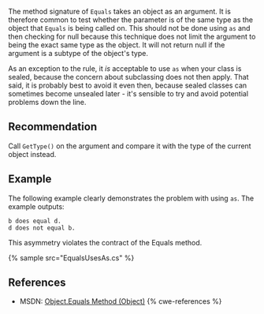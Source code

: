 The method signature of `Equals` takes an object as an argument. It is therefore common to test whether the parameter is of the same type as the object that `Equals` is being called on. This should not be done using `as` and then checking for null because this technique does not limit the argument to being the exact same type as the object. It will not return null if the argument is a subtype of the object's type.

As an exception to the rule, it *is* acceptable to use `as` when your class is sealed, because the concern about subclassing does not then apply. That said, it is probably best to avoid it even then, because sealed classes can sometimes become unsealed later - it's sensible to try and avoid potential problems down the line.


## Recommendation
Call `GetType()` on the argument and compare it with the type of the current object instead.


## Example
The following example clearly demonstrates the problem with using `as`. The example outputs:

```
b does equal d.
d does not equal b.
```
This asymmetry violates the contract of the Equals method.

{% sample src="EqualsUsesAs.cs" %}

## References
* MSDN: [Object.Equals Method (Object)](http://msdn.microsoft.com/en-us/library/bsc2ak47(v=vs.80).aspx)
{% cwe-references %}
